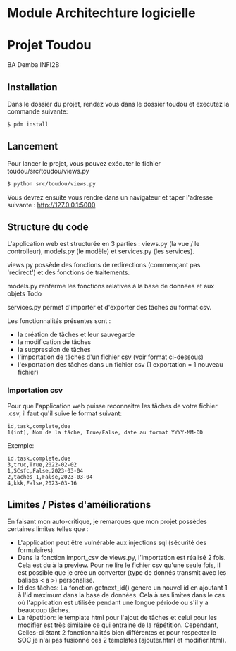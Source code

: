 # Module Architechture logicielle 
# Projet Toudou

BA Demba INFI2B

## Installation


Dans le dossier du projet, rendez vous dans le dossier toudou et executez la commande suivante:
```bash
$ pdm install 
```

## Lancement

Pour lancer le projet, vous pouvez exécuter le fichier toudou/src/toudou/views.py

```bash
$ python src/toudou/views.py
```
Vous devrez ensuite vous rendre dans un navigateur et taper l'adresse suivante : http://127.0.0.1:5000 


## Structure du code

L'application web est structurée en 3 parties : views.py (la vue / le controlleur), 
models.py (le modèle) et services.py (les services).

views.py possède des fonctions de redirections (commençant pas 'redirect') et des fonctions de traitements.

models.py renferme les fonctions relatives à la base de données et aux objets Todo

services.py permet d'importer et d'exporter des tâches au format csv.

Les fonctionnalités présentes sont :
- la création de tâches et leur sauvegarde
- la modification de tâches
- la suppression de tâches
- l'importation de tâches d'un fichier csv (voir format ci-dessous)
- l'exportation des tâches dans un fichier csv (1 exportation = 1 nouveau fichier)


### Importation csv

Pour que l'application web puisse reconnaitre les tâches de votre fichier .csv, 
il faut qu'il suive le format suivant:

```
id,task,complete,due
1(int), Nom de la tâche, True/False, date au format YYYY-MM-DD
```

Exemple:

```
id,task,complete,due
3,truc,True,2022-02-02
1,SCsfc,False,2023-03-04
2,taches 1,False,2023-03-04
4,kkk,False,2023-03-16
```

## Limites / Pistes d'améiliorations

En faisant mon auto-critique, je remarques que mon projet possèdes certaines limites telles que :


- L'application peut être vulnérable aux injections sql (sécurité des formulaires).
- Dans la fonction import_csv de views.py, l'importation est réalisé 2 fois.
Cela est du à la preview. Pour ne lire le fichier csv qu'une seule fois, il est
possible que je crée un converter (type de donnés transmit avec les balises < a >)
personalisé.
- Id des tâches: La fonction getnext_id() génere un nouvel id en ajoutant 1
à l'id maximum dans la base de données. Cela à ses limites dans le cas où
l'application est utilisée pendant une longue période ou s'il y a beaucoup 
tâches.
- La répetition: le template html pour l'ajout de tâches et celui pour
les modifier est très similaire ce qui entraine de la répétition. Cependant,
Celles-ci étant 2 fonctionnalités bien différentes et pour respecter le SOC
je n'ai pas fusionné ces 2 templates (ajouter.html et modifier.html).
